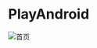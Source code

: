 # PlayAndroid
![首页](https://github.com/PeterWu520/PlayAndroid/blob/master/Screenshot_20210310-114951.jpg)
